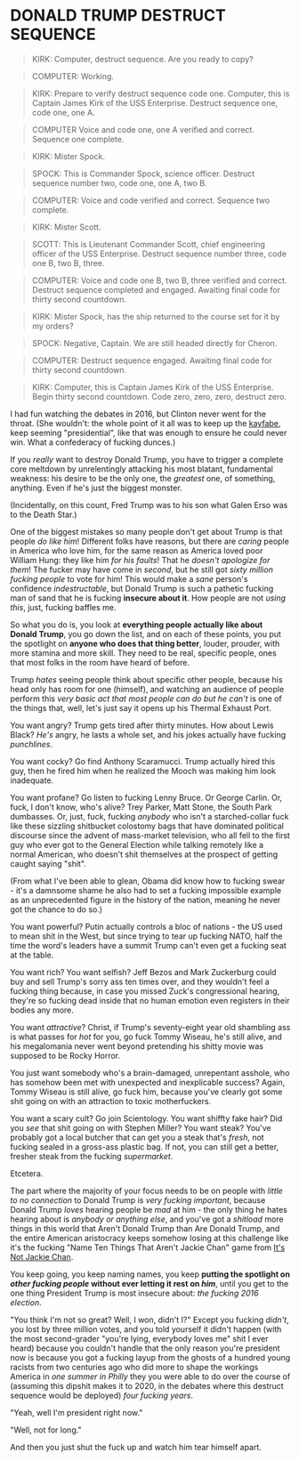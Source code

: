 # DONALD TRUMP DESTRUCT SEQUENCE

> KIRK: Computer, destruct sequence. Are you ready to copy?

> COMPUTER: Working.

> KIRK: Prepare to verify destruct sequence code one. Computer, this is Captain James Kirk of the USS Enterprise. Destruct sequence one, code one, one A.

> COMPUTER Voice and code one, one A verified and correct. Sequence one complete.

> KIRK: Mister Spock.

> SPOCK: This is Commander Spock, science officer. Destruct sequence number two, code one, one A, two B.

> COMPUTER: Voice and code verified and correct. Sequence two complete.

> KIRK: Mister Scott.

> SCOTT: This is Lieutenant Commander Scott, chief engineering officer of the USS Enterprise. Destruct sequence number three, code one B, two B, three.

> COMPUTER: Voice and code one B, two B, three verified and correct. Destruct sequence completed and engaged. Awaiting final code for thirty second countdown.

> KIRK: Mister Spock, has the ship returned to the course set for it by my orders?

> SPOCK: Negative, Captain. We are still headed directly for Cheron.

> COMPUTER: Destruct sequence engaged. Awaiting final code for thirty second countdown.

> KIRK: Computer, this is Captain James Kirk of the USS Enterprise. Begin thirty second countdown. Code zero, zero, zero, destruct zero.

I had fun watching the debates in 2016, but Clinton never went for the throat. (She wouldn't: the whole point of it all was to keep up the [kayfabe][], keep seeming "presidential", like that was enough to ensure he could never win. What a confederacy of fucking dunces.)

[Kayfabe]: https://en.wikipedia.org/wiki/Kayfabe

If you *really* want to destroy Donald Trump, you have to trigger a complete core meltdown by unrelentingly attacking his most blatant, fundamental weakness: his desire to be the only one, the *greatest* one, of something, anything. Even if he's just the biggest monster.

(Incidentally, on this count, Fred Trump was to his son what Galen Erso was to the Death Star.)

One of the biggest mistakes so many people don't get about Trump is that people *do like him*! Different folks have reasons, but there are *caring* people in America who love him, for the same reason as America loved poor William Hung: they like him *for his faults*! That he *doesn't apologize for them*! The fucker may have come in *second*, but he still got *sixty million fucking people* to vote for him! This would make a *sane* person's confidence *indestructable*, but Donald Trump is such a pathetic fucking man of sand that he is fucking **insecure about it**. How people are not *using this*, just, fucking baffles me.

So what you do is, you look at **everything people actually like about Donald Trump**, you go down the list, and on each of these points, you put the spotlight on **anyone who does that thing better**, louder, prouder, with more stamina and more skill. They need to be real, specific people, ones that most folks in the room have heard of before.

Trump *hates* seeing people think about specific other people, because his head only has room for one (himself), and watching an audience of people perform this *very basic act that most people can do but he can't* is one of the things that, well, let's just say it opens up his Thermal Exhaust Port.

You want angry? Trump gets tired after thirty minutes. How about Lewis Black? *He's* angry, he lasts a whole set, and his jokes actually have fucking *punchlines*.

You want cocky? Go find Anthony Scaramucci. Trump actually hired this guy, then he fired him when he realized the Mooch was making him look inadequate.

You want profane? Go listen to fucking Lenny Bruce. Or George Carlin. Or, fuck, I don't know, who's alive? Trey Parker, Matt Stone, the South Park dumbasses. Or, just, fuck, fucking *anybody* who isn't a starched-collar fuck like these sizzling shitbucket colostomy bags that have dominated political discourse since the advent of mass-market television, who all fell to the first guy who ever got to the General Election while talking remotely like a normal American, who doesn't shit themselves at the prospect of getting caught saying "shit".

(From what I've been able to glean, Obama did know how to fucking swear - it's a damnsome shame he also had to set a fucking impossible example as an unprecedented figure in the history of the nation, meaning he never got the chance to do so.)

You want powerful? Putin actually controls a bloc of nations - the US used to mean shit in the West, but since trying to tear up fucking NATO, half the time the word's leaders have a summit Trump can't even get a fucking seat at the table.

You want rich? You want selfish? Jeff Bezos and Mark Zuckerburg could buy and sell Trump's sorry ass ten times over, and they wouldn't feel a fucking thing because, in case you missed Zuck's congressional hearing, they're so fucking dead inside that no human emotion even registers in their bodies any more.

You want *attractive*? Christ, if Trump's seventy-eight year old shambling ass is what passes for *hot* for you, go fuck Tommy Wiseau, he's still alive, and his megalomania never went beyond pretending his shitty movie was supposed to be Rocky Horror.

You just want somebody who's a brain-damaged, unrepentant asshole, who has somehow been met with unexpected and inexplicable success? Again, Tommy Wiseau is still alive, go fuck him, because you've clearly got some shit going on with an attraction to toxic motherfuckers.

You want a scary cult? Go join Scientology. You want shiffty fake hair? Did you *see* that shit going on with Stephen Miller? You want steak? You've probably got a local butcher that can get you a steak that's *fresh*, not fucking sealed in a gross-ass plastic bag. If not, you can still get a better, fresher steak from the fucking *supermarket*.

Etcetera.

The part where the majority of your focus needs to be on people with *little to no connection* to Donald Trump is *very fucking important*, because Donald Trump *loves* hearing people be *mad* at him - the only thing he hates hearing about is *anybody or anything else*, and you've got a *shitload* more things in this world that Aren't Donald Trump than Are Donald Trump, and the entire American aristocracy keeps somehow losing at this challenge like it's the fucking "Name Ten Things That Aren't Jackie Chan" game from [It's Not Jackie Chan][].

[It's Not Jackie Chan]: https://www.youtube.com/watch?v=d8u4CEBVq7s

You keep going, you keep naming names, you keep **putting the spotlight on _other fucking people_ without ever letting it rest on _him_**, until you get to the one thing President Trump is most insecure about: *the fucking 2016 election*.

"You think I'm not so great? Well, I won, didn't I?" Except you fucking *didn't*, you lost by three million votes, and you told yourself it didn't happen (with the most second-grader "you're lying, everybody loves me" shit I ever heard) because you couldn't handle that the only reason you're president now is because you got a fucking layup from the ghosts of a hundred young racists from two centuries ago who did more to shape the workings America in *one summer in Philly* they you were able to do over the course of (assuming this dipshit makes it to 2020, in the debates where this destruct sequence would be deployed) *four fucking years*.

"Yeah, well I'm president right now."

"Well, not for long."

And then you just shut the fuck up and watch him tear himself apart.
